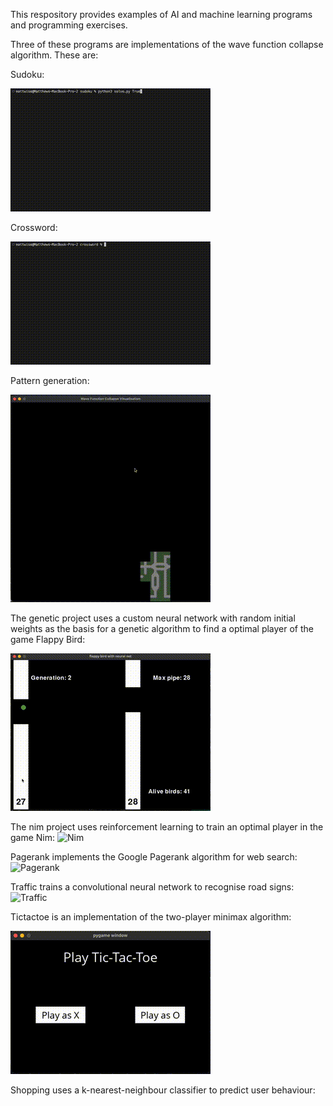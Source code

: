 This respository provides examples of AI and machine learning programs and programming exercises. 

Three of these programs are implementations of the wave function collapse algorithm. These are:

Sudoku: 

![Sudoku solver](https://github.com/dmosthenes/AI-programming-examples/blob/main/sudoku.gif?raw=true)

Crossword:

![Crossword creator](https://github.com/dmosthenes/AI-programming-examples/blob/main/crossword.gif?raw=true)

Pattern generation:

![Pattern creator](https://github.com/dmosthenes/AI-programming-examples/blob/main/pattern.gif?raw=true)

The genetic project uses a custom neural network with random initial weights as the basis for a genetic algorithm to find a optimal player of the game Flappy Bird:

![Flappy bird](https://github.com/dmosthenes/AI-programming-examples/blob/main/flappy.gif?raw=true)

The nim project uses reinforcement learning to train an optimal player in the game Nim:
![Nim](https://...)

Pagerank implements the Google Pagerank algorithm for web search:
![Pagerank](https://...)

Traffic trains a convolutional neural network to recognise road signs:
![Traffic](https://...)

Tictactoe is an implementation of the two-player minimax algorithm:

![TicTacToe](https://github.com/dmosthenes/AI-programming-examples/blob/main/tictactoe.gif?raw=true)

Shopping uses a k-nearest-neighbour classifier to predict user behaviour:


